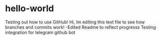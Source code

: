# hello-world
Testing out how to use GitHub!
Hi, Im editing this text file to see how branches and commits work!
-Edited Readme to reflect progresss
Testing integration for telegram github bot
